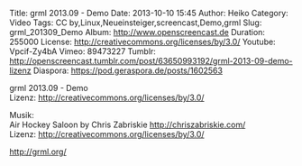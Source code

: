 Title: grml 2013.09 - Demo
Date: 2013-10-10 15:45
Author: Heiko
Category: Video
Tags: CC by,Linux,Neueinsteiger,screencast,Demo,grml
Slug: grml_201309_Demo
Album: http://www.openscreencast.de
Duration: 255000
License: http://creativecommons.org/licenses/by/3.0/
Youtube: Vpcif-Zy4bA
Vimeo: 89473227
Tumblr: http://openscreencast.tumblr.com/post/63650993192/grml-2013-09-demo-lizenz
Diaspora: https://pod.geraspora.de/posts/1602563

grml 2013.09 - Demo  
Lizenz: <http://creativecommons.org/licenses/by/3.0/>  
  
Musik:  
Air Hockey Saloon by Chris Zabriskie <http://chriszabriskie.com/>  
Lizenz: <http://creativecommons.org/licenses/by/3.0/>  
  
<http://grml.org/>


